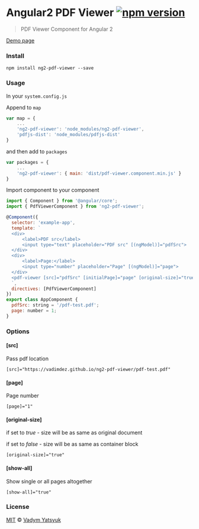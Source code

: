 # Angular2 PDF Viewer [![npm version](https://badge.fury.io/js/ng2-pdf-viewer.svg)](https://badge.fury.io/js/ng2-pdf-viewer)

> PDF Viewer Component for Angular 2

[Demo page](https://vadimdez.github.io/ng2-pdf-viewer/)

### Install

```
npm install ng2-pdf-viewer --save
```

### Usage

In your ```system.config.js```

Append to ```map```

```js
var map = {
    ...
    'ng2-pdf-viewer': 'node_modules/ng2-pdf-viewer',
    'pdfjs-dist': 'node_modules/pdfjs-dist'
}
```

and then add to ```packages```

```js
var packages = {
    ...
    'ng2-pdf-viewer': { main: 'dist/pdf-viewer.component.min.js' }
}
```

Import component to your component

```js
import { Component } from '@angular/core';
import { PdfViewerComponent } from 'ng2-pdf-viewer';

@Component({
  selector: 'example-app',
  template: `
  <div>
      <label>PDF src</label>
      <input type="text" placeholder="PDF src" [(ngModel)]="pdfSrc">
  </div>
  <div>
      <label>Page:</label>
      <input type="number" placeholder="Page" [(ngModel)]="page">
  </div>
  <pdf-viewer [src]="pdfSrc" [initialPage]="page" [original-size]="true" style="display: block;"></pdf-viewer>
  `,
  directives: [PdfViewerComponent]
})
export class AppComponent {
  pdfSrc: string = '/pdf-test.pdf';
  page: number = 1;
}
```

### Options

#### [src]

Pass pdf location
 
```
[src]="https://vadimdez.github.io/ng2-pdf-viewer/pdf-test.pdf"
```

#### [page]
Page number

```
[page]="1"
```

#### [original-size]

if set to *true* - size will be as same as original document

if set to *false* - size will be as same as container block

```
[original-size]="true"
```

#### [show-all]

Show single or all pages altogether

```
[show-all]="true"
```

### License

[MIT](https://tldrlegal.com/license/mit-license) © [Vadym Yatsyuk](https://github.com/vadimdez)
